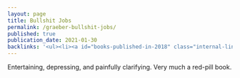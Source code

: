 ```yaml
---
layout: page
title: Bullshit Jobs
permalink: /graeber-bullshit-jobs/
published: true
publication_date: 2021-01-30
backlinks: '<ul><li><a id="books-published-in-2018" class="internal-link" href="/books-published-in-2018/">Published in 2018</a></li><li><a id="books-read-in-2021" class="internal-link" href="/books-read-in-2021/">Read in 2021</a></li><li><a id="books-tag-anthropology" class="internal-link" href="/books-tag-anthropology/">Anthropology</a></li><li><a id="books-tag-economics" class="internal-link" href="/books-tag-economics/">Economics</a></li><li><a id="books-tag-nonfiction" class="internal-link" href="/books-tag-nonfiction/">Nonfiction</a></li><li><a id="graeber-debt" class="internal-link" href="/graeber-debt/">Debt</a></li></ul>'
---
```


Entertaining, depressing, and painfully clarifying. Very much a red-pill book.